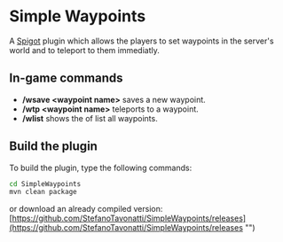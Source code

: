 ﻿# Simple Waypoints

A [Spigot](https://www.spigotmc.org/ "") plugin which allows the players to set waypoints in the server's world and to teleport to them immediatly.


## In-game commands

- **/wsave \<waypoint name\>** saves a new waypoint.
- **/wtp \<waypoint name\>** teleports to a waypoint.
- **/wlist** shows the of list all waypoints.

## Build the plugin

To build the plugin, type the following commands:

```bash
cd SimpleWaypoints
mvn clean package
```

or download an already compiled version: [https://github.com/StefanoTavonatti/SimpleWaypoints/releases](https://github.com/StefanoTavonatti/SimpleWaypoints/releases "")